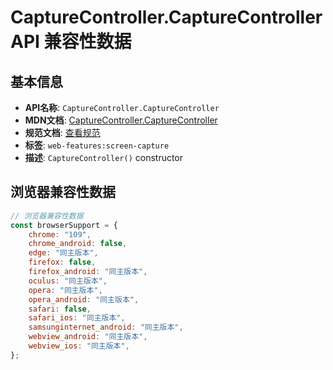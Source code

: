 # CaptureController.CaptureController API 兼容性数据

## 基本信息

- **API名称**: `CaptureController.CaptureController`
- **MDN文档**: [CaptureController.CaptureController](https://developer.mozilla.org/docs/Web/API/CaptureController/CaptureController)
- **规范文档**: [查看规范](https://w3c.github.io/mediacapture-screen-share/#dom-capturecontroller-constructor)
- **标签**: `web-features:screen-capture`
- **描述**: `CaptureController()` constructor

## 浏览器兼容性数据

```javascript
// 浏览器兼容性数据
const browserSupport = {
    chrome: "109",
    chrome_android: false,
    edge: "同主版本",
    firefox: false,
    firefox_android: "同主版本",
    oculus: "同主版本",
    opera: "同主版本",
    opera_android: "同主版本",
    safari: false,
    safari_ios: "同主版本",
    samsunginternet_android: "同主版本",
    webview_android: "同主版本",
    webview_ios: "同主版本",
};

```

